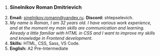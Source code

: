 1. ### Sinelnikov Roman Dmitrievich
2. **Email:** sinelnikov.romann@yandex.ru. **Discord:** shtepselevich.
3. *My name is Roman, I am 32 years old. I have various work experience, and at the moment my main skills are communication and learning. Already a little familiar with HTML in CSS and I want to improve my skills and knowledge in Frontend development.*
4. **Skills:** HTML, CSS, Sass, VS Code.
5. **English:** A2 Pre-Intermediate